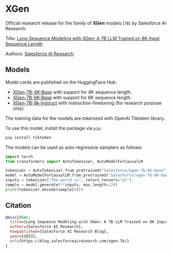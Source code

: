 # XGen

Official research release for the family of **XGen** models (`7B`) by Salesforce AI Research:

*Title*: [Long Sequence Modeling with XGen: A 7B LLM Trained on 8K Input Sequence Length](https://blog.salesforceairesearch.com/xgen-7b/)

*Authors*: [Salesforce AI Research](https://blog.salesforceairesearch.com/xgen-7b/).

## Models

Model cards are published on the HuggingFace Hub:

* [XGen-7B-4K-Base](https://huggingface.co/Salesforce/xgen-7b-4k-base) with support for 4K sequence length.
* [XGen-7B-8K-Base](https://huggingface.co/Salesforce/xgen-7b-8k-base) with support for 8K sequence length.
* [XGen-7B-8k-Instruct](https://huggingface.co/Salesforce/xgen-7b-8k-inst) with instruction-finetuning (for research purpose only).

The training data for the models are tokenized with OpenAI Tiktoken library.

To use this model, install the package via `pip`:

```sh
pip install tiktoken
```

The models can be used as auto-regressive samplers as follows:

```python
import torch
from transformers import AutoTokenizer, AutoModelForCausalLM

tokenizer = AutoTokenizer.from_pretrained("Salesforce/xgen-7b-8k-base", trust_remote_code=True)
model = AutoModelForCausalLM.from_pretrained("Salesforce/xgen-7b-8k-base", torch_dtype=torch.bfloat16)
inputs = tokenizer("The world is", return_tensors="pt")
sample = model.generate(**inputs, max_length=128)
print(tokenizer.decode(sample[0]))
```

## Citation

```bibtex
@misc{XGen,
  title={Long Sequence Modeling with XGen: A 7B LLM Trained on 8K Input Sequence Length},
  author={Salesforce AI Research},
  howpublished={Salesforce AI Research Blog},
  year={2023},
  url={https://blog.salesforceairesearch.com/xgen-7b/}
}
```
